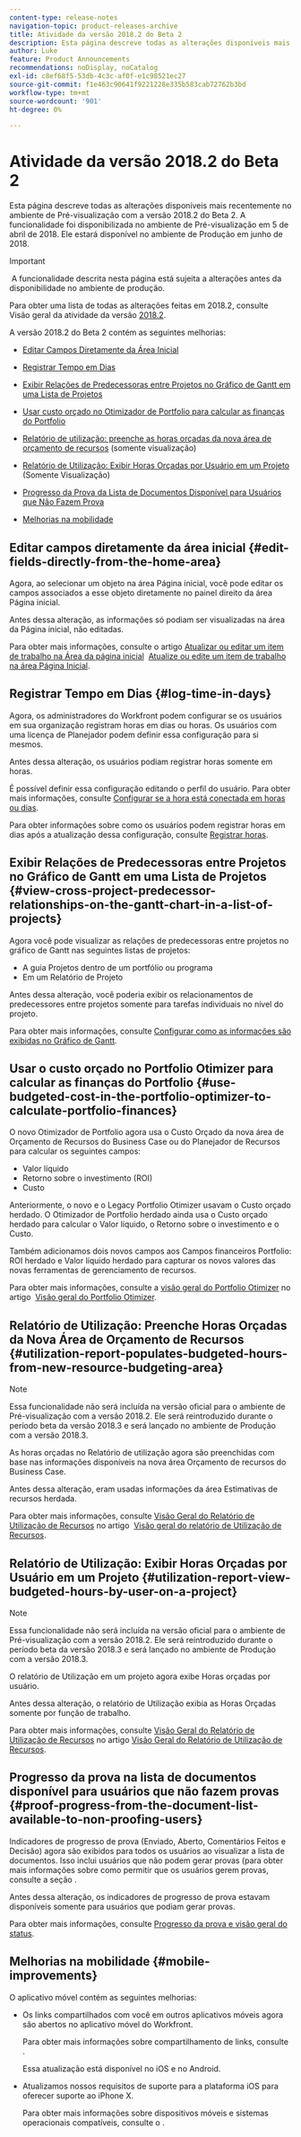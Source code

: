 ```yaml
---
content-type: release-notes
navigation-topic: product-releases-archive
title: Atividade da versão 2018.2 do Beta 2
description: Esta página descreve todas as alterações disponíveis mais recentemente no ambiente de Pré-visualização com a versão 2018.2 do Beta 2. A funcionalidade foi disponibilizada no ambiente de Pré-visualização em 5 de abril de 2018. Ele estará disponível no ambiente de Produção em junho de 2018.
author: Luke
feature: Product Announcements
recommendations: noDisplay, noCatalog
exl-id: c8ef68f5-53db-4c3c-af0f-e1c98521ec27
source-git-commit: f1e463c90641f9221228e335b583cab72762b3bd
workflow-type: tm+mt
source-wordcount: '901'
ht-degree: 0%

---
```


# Atividade da versão 2018.2 do Beta 2

Esta página descreve todas as alterações disponíveis mais recentemente no ambiente de Pré-visualização com a versão 2018.2 do Beta 2. A funcionalidade foi disponibilizada no ambiente de Pré-visualização em 5 de abril de 2018. Ele estará disponível no ambiente de Produção em junho de 2018.

>[!IMPORTANT]
>
> A funcionalidade descrita nesta página está sujeita a alterações antes da disponibilidade no ambiente de produção.

Para obter uma lista de todas as alterações feitas em 2018.2, consulte  Visão geral da atividade da versão [2018.2](../../../../product-announcements/product-releases/quarterly-release-archive/2018.2-release-activity/2018-2-release-activity-overview.md).

A versão 2018.2 do Beta 2 contém as seguintes melhorias:

* [Editar Campos Diretamente da Área Inicial](#edit-fields-directly-from-the-home-area)
* [Registrar Tempo em Dias](#log-time-in-days)
* [Exibir Relações de Predecessoras entre Projetos no Gráfico de Gantt em uma Lista de Projetos](#view-cross-project-predecessor-relationships-on-the-gantt-chart-in-a-list-of-projects)
* [Usar custo orçado no Otimizador de Portfolio para calcular as finanças do Portfolio](#use-budgeted-cost-in-the-portfolio-optimizer-to-calculate-portfolio-finances)
* [Relatório de utilização: preenche as horas orçadas da nova área de orçamento de recursos](#utilization-report-populates-budgeted-hours-from-new-resource-budgeting-area) (somente visualização)

* [Relatório de Utilização: Exibir Horas Orçadas por Usuário em um Projeto](#utilization-report-view-budgeted-hours-by-user-on-a-project) (Somente Visualização)

* [Progresso da Prova da Lista de Documentos Disponível para Usuários que Não Fazem Prova](#proof-progress-from-the-document-list-available-to-non-proofing-users)
* [Melhorias na mobilidade](#mobile-improvements)

## Editar campos diretamente da área inicial {#edit-fields-directly-from-the-home-area}

Agora, ao selecionar um objeto na área Página inicial, você pode editar os campos associados a esse objeto diretamente no painel direito da área Página inicial. 

Antes dessa alteração, as informações só podiam ser visualizadas na área da Página inicial, não editadas.

Para obter mais informações, consulte o artigo [Atualizar ou editar um item de trabalho na Área da página inicial](../../../../workfront-basics/using-home/using-the-home-area/update-and-edit-work-item-home.md)  [Atualize ou edite um item de trabalho na área Página Inicial](../../../../workfront-basics/using-home/using-the-home-area/update-and-edit-work-item-home.md).

## Registrar Tempo em Dias {#log-time-in-days}

Agora, os administradores do Workfront podem configurar se os usuários em sua organização registram horas em dias ou horas. Os usuários com uma licença de Planejador podem definir essa configuração para si mesmos.

Antes dessa alteração, os usuários podiam registrar horas somente em horas.

É possível definir essa configuração editando o perfil do usuário. Para obter mais informações, consulte [Configurar se a hora está conectada em horas ou dias](../../../../timesheets/config-timesheet-prefs/config-time-logged-hrs-days.md).

Para obter informações sobre como os usuários podem registrar horas em dias após a atualização dessa configuração, consulte [Registrar horas](../../../../timesheets/create-and-manage-timesheets/log-time.md).

## Exibir Relações de Predecessoras entre Projetos no Gráfico de Gantt em uma Lista de Projetos {#view-cross-project-predecessor-relationships-on-the-gantt-chart-in-a-list-of-projects}

Agora você pode visualizar as relações de predecessoras entre projetos no gráfico de Gantt nas seguintes listas de projetos:

* A guia Projetos dentro de um portfólio ou programa
* Em um Relatório de Projeto

Antes dessa alteração, você poderia exibir os relacionamentos de predecessores entre projetos somente para tarefas individuais no nível do projeto.

Para obter mais informações, consulte [Configurar como as informações são exibidas no Gráfico de Gantt](../../../../manage-work/gantt-chart/use-the-gantt-chart/configure-info-on-gantt-chart.md). 

## Usar o custo orçado no Portfolio Otimizer para calcular as finanças do Portfolio {#use-budgeted-cost-in-the-portfolio-optimizer-to-calculate-portfolio-finances}

O novo Otimizador de Portfolio agora usa o Custo Orçado da nova área de Orçamento de Recursos do Business Case ou do Planejador de Recursos para calcular os seguintes campos:

* Valor líquido
* Retorno sobre o investimento (ROI)
* Custo

Anteriormente, o novo e o Legacy Portfolio Otimizer usavam o Custo orçado herdado. O Otimizador de Portfolio herdado ainda usa o Custo orçado herdado para calcular o Valor líquido, o Retorno sobre o investimento e o Custo.

Também adicionamos dois novos campos aos Campos financeiros Portfolio: ROI herdado e Valor líquido herdado para capturar os novos valores das novas ferramentas de gerenciamento de recursos.

Para obter mais informações, consulte a [visão geral do Portfolio Otimizer](../../../../manage-work/portfolios/portfolio-optimizer/portfolio-optimizer-overview.md) no artigo  [Visão geral do Portfolio Otimizer](../../../../manage-work/portfolios/portfolio-optimizer/portfolio-optimizer-overview.md).

## Relatório de Utilização: Preenche Horas Orçadas da Nova Área de Orçamento de Recursos {#utilization-report-populates-budgeted-hours-from-new-resource-budgeting-area}

>[!NOTE]
>
>Essa funcionalidade não será incluída na versão oficial para o ambiente de Pré-visualização com a versão 2018.2. Ele será reintroduzido durante o período beta da versão 2018.3 e será lançado no ambiente de Produção com a versão 2018.3. 

As horas orçadas no Relatório de utilização agora são preenchidas com base nas informações disponíveis na nova área Orçamento de recursos do Business Case.

Antes dessa alteração, eram usadas informações da área Estimativas de recursos herdada.

Para obter mais informações, consulte [Visão Geral do Relatório de Utilização de Recursos](../../../../reports-and-dashboards/reports/using-built-in-reports/resource-utilization-report.md) no artigo  [Visão geral do relatório de Utilização de Recursos](../../../../reports-and-dashboards/reports/using-built-in-reports/resource-utilization-report.md).

## Relatório de Utilização: Exibir Horas Orçadas por Usuário em um Projeto {#utilization-report-view-budgeted-hours-by-user-on-a-project}

>[!NOTE]
>
>Essa funcionalidade não será incluída na versão oficial para o ambiente de Pré-visualização com a versão 2018.2. Ele será reintroduzido durante o período beta da versão 2018.3 e será lançado no ambiente de Produção com a versão 2018.3. 

O relatório de Utilização em um projeto agora exibe Horas orçadas por usuário.

Antes dessa alteração, o relatório de Utilização exibia as Horas Orçadas somente por função de trabalho. 

Para obter mais informações, consulte [Visão Geral do Relatório de Utilização de Recursos](../../../../reports-and-dashboards/reports/using-built-in-reports/resource-utilization-report.md) no artigo [Visão Geral do Relatório de Utilização de Recursos](../../../../reports-and-dashboards/reports/using-built-in-reports/resource-utilization-report.md).

## Progresso da prova na lista de documentos disponível para usuários que não fazem provas {#proof-progress-from-the-document-list-available-to-non-proofing-users}

Indicadores de progresso de prova (Enviado, Aberto, Comentários Feitos e Decisão) agora são exibidos para todos os usuários ao visualizar a lista de documentos. Isso inclui usuários que não podem gerar provas (para obter mais informações sobre como permitir que os usuários gerem provas, consulte a seção .

Antes dessa alteração, os indicadores de progresso de prova estavam disponíveis somente para usuários que podiam gerar provas.

Para obter mais informações, consulte [Progresso da prova e visão geral do status](../../../../review-and-approve-work/proofing/proofing-overview/view-progress-status-proof.md).

## Melhorias na mobilidade {#mobile-improvements}

O aplicativo móvel contém as seguintes melhorias:

* Os links compartilhados com você em outros aplicativos móveis agora são abertos no aplicativo móvel do Workfront.

  Para obter mais informações sobre compartilhamento de links, consulte .

  Essa atualização está disponível no iOS e no Android.

* Atualizamos nossos requisitos de suporte para a plataforma iOS para oferecer suporte ao iPhone X.

  Para obter mais informações sobre dispositivos móveis e sistemas operacionais compatíveis, consulte o . 
